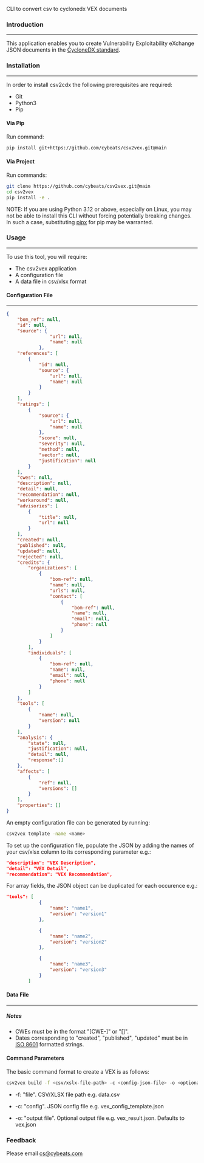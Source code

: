 CLI to convert csv to cyclonedx VEX documents

### Introduction

---

This application enables you to create Vulnerability Exploitability eXchange JSON documents in the [CycloneDX standard](https://cyclonedx.org/docs/1.5/json/).


### Installation

---

In order to install csv2cdx the following prerequisites are required:

* Git
* Python3
* Pip


#### Via Pip

Run command:

```bash
pip install git+https://github.com/cybeats/csv2vex.git@main
```

#### Via Project

Run commands:

```bash
git clone https://github.com/cybeats/csv2vex.git@main
cd csv2vex
pip install -e .
```

NOTE: If you are using Python 3.12 or above, especially on Linux, you may not be able to install this CLI without forcing potentially breaking changes. In such a case, substituting [pipx](https://github.com/pypa/pipx) for pip may be warranted.


### Usage
---

To use this tool, you will require:

* The csv2vex application
* A configuration file
* A data file in csv/xlsx format

#### Configuration File
---

```json
{
    "bom_ref": null,
    "id": null,
    "source": {
                "url": null,
                "name": null
            },
    "references": [
        {
            "id": null,
            "source": {
                "url": null,
                "name": null
            }
        }
    ],
    "ratings": [
        {
            "source": {
                "url": null,
                "name": null
            },
            "score": null,
            "severity": null,
            "method": null,
            "vector": null,
            "justification": null
        }
    ],
    "cwes": null,
    "description": null,
    "detail": null,
    "recommendation": null,
    "workaround": null,
    "advisories": [
        {
            "title": null,
            "url": null
        }
    ],
    "created": null,
    "published": null,
    "updated": null,
    "rejected": null,
    "credits": {
        "organizations": [
            {
                "bom-ref": null,
                "name": null,
                "urls": null,
                "contact": [
                    {
                        "bom-ref": null,
                        "name": null,
                        "email": null,
                        "phone": null
                    }
                ]
            }
        ],
        "individuals": [
            {
                "bom-ref": null,
                "name": null,
                "email": null,
                "phone": null
            }
        ]
    },
    "tools": [
        {
            "name": null,
            "version": null
        }
    ],
    "analysis": {
        "state": null,
        "justification": null,
        "detail": null,
        "response":[]
    },
    "affects": [
        {
            "ref": null,
            "versions": []
        }
    ],
    "properties": []
}
```


An empty configuration file can be generated by running:

```bash
csv2vex template -name <name>
```

To set up the configuration file, populate the JSON by adding the names of your csv/xlsx column to its corresponding parameter e.g.:

```json
"description": "VEX Description",
"detail": "VEX Detail",
"recommendation": "VEX Recommendation",
```

For array fields, the JSON object can be duplicated for each occurence e.g.:

```json
"tools": [
            {
                "name": "name1",
                "version": "version1"
            },

            {
                "name": "name2",
                "version": "version2"
            },

            {
                "name": "name3",
                "version": "version3"
            }
        ]
```

#### Data File
---
##### Notes

* CWEs must be in the format "[CWE-<integer>]" or "[<integer>]".
* Dates corresponding to "created", "published", "updated" must be in [ISO 8601](https://www.iso.org/iso-8601-date-and-time-format.html) formatted strings.

#### Command Parameters

The basic command format to create a VEX is as follows:

```bash
csv2vex build -f <csv/xslx-file-path> -c <config-json-file> -o <optional-output-filename>
```

* -f: "file". CSV/XLSX file path e.g. data.csv

* -c: "config". JSON config file e.g. vex_config_template.json

* -o: "output file". Optional output file e.g. vex_result.json. Defaults to vex.json

### Feedback
Please email cs@cybeats.com 




